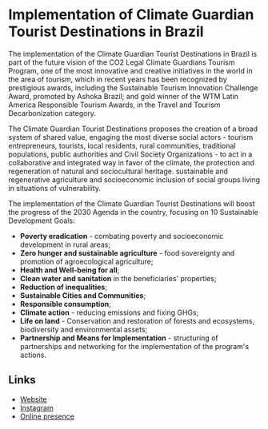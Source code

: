 # Implementation of Climate Guardian Tourist Destinations in Brazil
The implementation of the Climate Guardian Tourist Destinations in Brazil is part of the future vision of the CO2 Legal Climate Guardians Tourism Program, one of the most innovative and creative initiatives in the world in the area of tourism,
which in recent years has been recognized by prestigious awards, including the Sustainable Tourism Innovation Challenge Award,  promoted by Ashoka Brazil; and gold winner of the WTM Latin America Responsible Tourism Awards,
in the Travel and Tourism Decarbonization category.

The Climate Guardian Tourist Destinations proposes the creation of a broad system of shared value, engaging the most diverse social actors - tourism entrepreneurs, tourists, local residents, rural communities, traditional populations, public authorities and Civil Society Organizations - to act in a collaborative and integrated way in favor of the climate, the protection and regeneration of natural and sociocultural heritage.  sustainable and regenerative agriculture and socioeconomic inclusion of social groups living in situations of vulnerability.

The implementation of the Climate Guardian Tourist Destinations will boost the progress of the 2030 Agenda in the country, focusing on 10 Sustainable Development Goals:

- **Poverty eradication** - combating poverty and socioeconomic development in rural areas;
- **Zero hunger and sustainable agriculture** - food sovereignty and promotion of agroecological agriculture;
- **Health and Well-being for all**;
- **Clean water and sanitation** in the beneficiaries' properties;
- **Reduction of inequalities**;
- **Sustainable Cities and Communities**;
- **Responsible consumption**;
- **Climate action** - reducing emissions and fixing GHGs;
- **Life on land** - Conservation and restoration of forests and ecosystems, biodiversity and environmental assets;
- **Partnership and Means for Implementation** - structuring of partnerships and networking for the implementation of the program's actions.


## Links
- [Website](https://www.co2legal.org.br/turismo/)
- [Instagram](turismoco2legal)
- [Online presence](https://viajarverde.com.br/tu)
